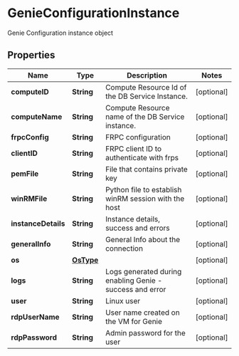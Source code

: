 

# GenieConfigurationInstance

Genie Configuration instance object

## Properties

Name | Type | Description | Notes
------------ | ------------- | ------------- | -------------
**computeID** | **String** | Compute Resource Id of the DB Service Instance. |  [optional]
**computeName** | **String** | Compute Resource name of the DB Service instance. |  [optional]
**frpcConfig** | **String** | FRPC configuration |  [optional]
**clientID** | **String** | FRPC client ID to authenticate with frps |  [optional]
**pemFile** | **String** | File that contains private key |  [optional]
**winRMFile** | **String** | Python file to establish winRM session with the host |  [optional]
**instanceDetails** | **String** | Instance details, success and errors |  [optional]
**generalInfo** | **String** | General Info about the connection |  [optional]
**os** | [**OsType**](OsType.md) |  |  [optional]
**logs** | **String** | Logs generated during enabling Genie - success and error |  [optional]
**user** | **String** | Linux user |  [optional]
**rdpUserName** | **String** | User name created on the VM for Genie |  [optional]
**rdpPassword** | **String** | Admin password for the user |  [optional]



